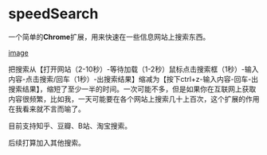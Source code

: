 # speedSearch

一个简单的**Chrome**扩展，用来快速在一些信息网站上搜索东西。

[image]()

把搜索从【打开网站（2-10秒）-等待加载（1-2秒）鼠标点击搜索框（1秒）-输入内容-点击搜索/回车（1秒）-出搜索结果】缩减为【按下ctrl+z-输入内容-回车-出搜索结果】，缩短了至少一半的时间。一次可能不多，但是如果你在互联网上获取内容很频繁，比如我，一天可能要在各个网站上搜索几十上百次，这个扩展的作用在我看来就不言而喻了。

目前支持知乎、豆瓣、B站、淘宝搜索。

后续打算加入其他搜索。